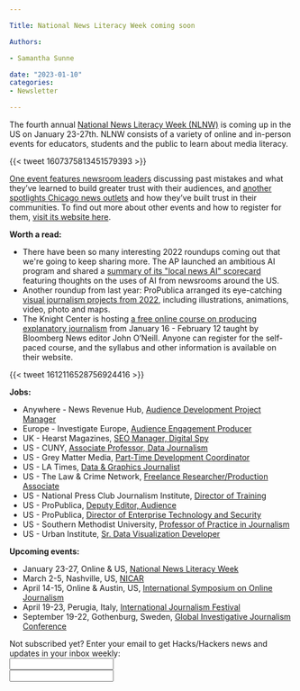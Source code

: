 ```yaml
---

Title: National News Literacy Week coming soon

Authors: 

- Samantha Sunne

date: "2023-01-10" 
categories: 
- Newsletter 

---
```


The fourth annual [National News Literacy Week (NLNW)](https://newslit.org/news-literacy-week/) is coming up in the US on January 23-27th. NLNW consists of a variety of online and in-person events for educators, students and the public to learn about media literacy. 

{{< tweet 1607375813451579393 >}}

[One event features newsroom leaders](https://newslit.org/updates/we-regret-the-error-public-trust-and-media-accountability/) discussing past mistakes and what they’ve learned to build greater trust with their audiences, and [another spotlights Chicago news outlets](https://newslit.org/updates/trust-issues-how-chicago-news-outlets-build-credibility-in-their-communities/) and how they’ve built trust in their communities. To find out more about other events and how to register for them, [visit its website here](https://newslit.org/news-literacy-week/).

**Worth a read:**



* There have been so many interesting 2022 roundups coming out that we're going to keep sharing more. The AP launched an ambitious AI program and shared a [summary of its "local news AI" scorecard](https://www.linkedin.com/pulse/look-back-gratitude-aps-local-news-ai-participants-aimee-rinehart%3FtrackingId=XOYbsvJNQgW%252BNFTRMFAckw%253D%253D/?trackingId=XOYbsvJNQgW%2BNFTRMFAckw%3D%3D) featuring thoughts on the uses of AI from newsrooms around the US.
* Another roundup from last year: ProPublica arranged its eye-catching [visual journalism projects from 2022](https://www.propublica.org/article/year-in-visual-journalism-2022), including illustrations, animations, video, photo and maps.
* The Knight Center is hosting [a free online course on producing explanatory journalism](https://journalismcourses.org/course/explain_this_explanatory_journalism/) from January 16 - February 12 taught by Bloomberg News editor John O’Neill. Anyone can register for the self-paced course, and the syllabus and other information is available on their website.

{{< tweet 1612116528756924416 >}}

**Jobs:**



* Anywhere - News Revenue Hub, [Audience Development Project Manager](https://boards.greenhouse.io/newsrevenuehub/jobs/4768904004)
* Europe - Investigate Europe, [Audience Engagement Producer](https://www.investigate-europe.eu/en/audience-engagement-producer/)
* UK - Hearst Magazines, [SEO Manager, Digital Spy](https://www.cisionjobs.co.uk/job/109204/digital-spy-seo-manager/?LinkSource=PremiumListing)
* US - CUNY, [Associate Professor, Data Journalism](https://www.journalism.cuny.edu/2022/10/job-opportunity-associate-professor-data-journalism/)
* US - Grey Matter Media, [Part-Time Development Coordinator ](https://docs.google.com/document/d/1dWuZ8dJNQtZjFCJwQ7En3NbakpJE0ES6cHNdEohQZdU/edit)
* US - LA Times, [Data & Graphics Journalist](https://nantmedia.wd5.myworkdayjobs.com/en-US/LATimesCareers/jobs/details/Data-and-Graphics-Journalist_REQ_001441?q=data)
* US - The Law & Crime Network, [Freelance Researcher/Production Associate](https://www.ire.org/job-center/freelance-researcher-production-associate-documentary-productions-lawcrime-network/)
* US - National Press Club Journalism Institute, [Director of Training](https://www.journalismjobs.com/1677873-director-of-training-national-press-club-journalism-institute)
* US - ProPublica, [Deputy Editor, Audience](https://www.propublica.org/jobs/deputy-editor-audience)
* US - ProPublica, [Director of Enterprise Technology and Security](https://www.propublica.org/jobs/director-of-enterprise-technology-and-security)
* US - Southern Methodist University, [Professor of Practice in Journalism](https://careers.journalists.org/jobs/18013240/professor-of-practice-in-journalism)
* US - Urban Institute, [Sr. Data Visualization Developer](https://urban.wd1.myworkdayjobs.com/en-US/Urban-Careers/details/Senior-Data-Visualization-Developer--Office-of-Communications-_R-801320)

**Upcoming events:**



* January 23-27, Online & US, [National News Literacy Week](https://newslit.org/news-literacy-week/)
* March 2-5, Nashville, US, [NICAR](https://www.ire.org/training/conferences/nicar-2023/)
* April 14-15, Online & Austin, US, [International Symposium on Online Journalism](https://isoj.org/isoj-celebrates-a-successful-new-hybrid-model-and-announces-dates-for-2023-conference/)
* April 19-23, Perugia, Italy, [International Journalism Festival](https://www.journalismfestival.com/)
* September 19-22, Gothenburg, Sweden, [Global Investigative Journalism Conference](https://gijc2023.org/)

<div id="mc_embed_signup"><form id="mc-embedded-subscribe-form" class="validate" action="//hackshackers.us1.list-manage.com/subscribe/post?u=c56f2e53d5ed6ef87f8aaa75c&amp;id=fb2bc6f10b" method="post" name="mc-embedded-subscribe-form" novalidate="" target="_blank">

<div id="mc_embed_signup_scroll">

<div class="mc-field-group"><label for="mce-EMAIL">Not subscribed yet? Enter your email to get Hacks/Hackers news and updates in your inbox weekly:  </label></div>

<div class="mc-field-group"><input id="mce-EMAIL" class="required email" name="EMAIL" type="email" value="" /></div>

<!-- real people should not fill this in and expect good things - do not remove this or risk form bot signups-->

<div style="position: absolute; left: -5000px;"><input tabindex="-1" name="b_c56f2e53d5ed6ef87f8aaa75c_fb2bc6f10b" type="text" value="" /></div>

<div class="clear"><input id="mc-embedded-subscribe" class="button" name="subscribe" typ
